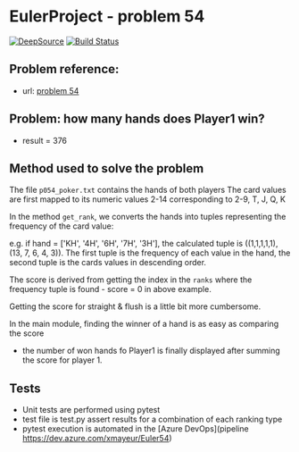 # EulerProject  - problem 54

[![DeepSource](https://static.deepsource.io/deepsource-badge-light-mini.svg)](https://deepsource.io/gh/xmayeur/euler54/?ref=repository-badge)
[![Build Status](https://dev.azure.com/xmayeur/Euler54/_apis/build/status/xmayeur.euler54?branchName=master)](https://dev.azure.com/xmayeur/Euler54/_build/latest?definitionId=15&branchName=master)

## Problem reference:
* url: [problem 54](https://projecteuler.net/problem=54)

## Problem: how many hands does Player1 win? 

* result = 376

## Method used to solve the problem
The file `p054_poker.txt` contains the hands of both players
The card values are first mapped to its numeric values 2-14 corresponding to 2-9, T, J, Q, K

In the method `get_rank`, we converts the hands into tuples representing the frequency of the card value: 

e.g. if hand = ['KH', '4H', '6H', '7H', '3H'], the calculated tuple is
((1,1,1,1,1), (13, 7, 6, 4, 3)). The first tuple is the frequency of each value in the hand, the second tuple is the cards values in descending order.

The score is derived from getting the index in the `ranks` where the frequency tuple is found - score = 0 in above example.

Getting the score for straight & flush is a little bit more cumbersome. 

In the main module, finding the winner of a hand is as easy as comparing the score

* the number of won hands fo Player1 is finally displayed after summing the score for player 1.

## Tests 

* Unit tests are performed using pytest
* test file is test.py assert results for a combination of each ranking type     
* pytest execution is automated in the [Azure DevOps](pipeline https://dev.azure.com/xmayeur/Euler54)
 